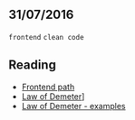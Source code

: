 31/07/2016
----------

`frontend` `clean code`

## Reading
- [Frontend path](http://frontendpath.com/)
- [Law of Demeter](https://en.wikipedia.org/wiki/Law_of_Demeter)]
- [Law of Demeter - examples](http://uaihebert.com/lei-de-demeter/)
